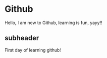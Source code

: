# Github

Hello, I am new to Github, learning is fun, yayy!!

## subheader

First day of learning github!
